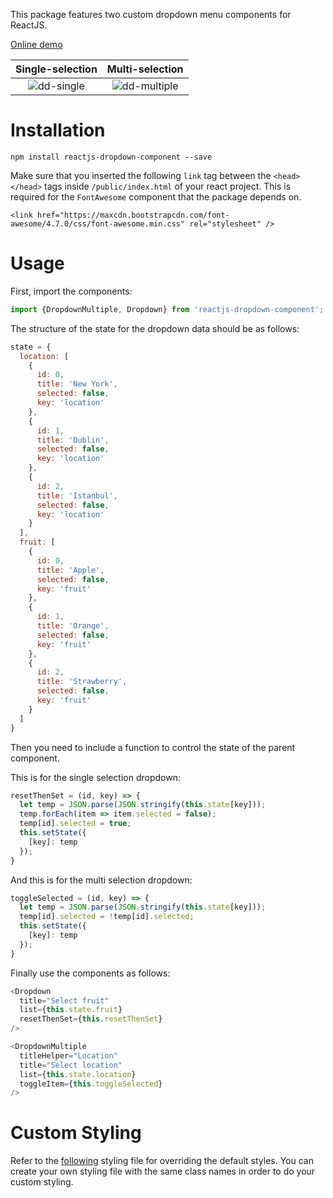 This package features two custom dropdown menu components for ReactJS.

[Online demo](https://dbilgili.github.io/Custom-ReactJS-Dropdown-Components/index.html)

__Single-selection__       |  __Multi-selection__
:-------------------------:|:-------------------------:
![dd-single](https://user-images.githubusercontent.com/22943912/45922263-37477780-bec7-11e8-81dd-f85e53f8687b.gif)  |  ![dd-multiple](https://user-images.githubusercontent.com/22943912/45922265-40d0df80-bec7-11e8-9f6a-53eb8341592b.gif)

# Installation

    npm install reactjs-dropdown-component --save

Make sure that you inserted the following `link` tag between the `<head></head>` tags inside `/public/index.html` of your react project. This is required for the `FontAwesome` component that the package depends on.

    <link href="https://maxcdn.bootstrapcdn.com/font-awesome/4.7.0/css/font-awesome.min.css" rel="stylesheet" />

# Usage

First, import the components:

```javascript
import {DropdownMultiple, Dropdown} from 'reactjs-dropdown-component';
```

The structure of the state for the dropdown data should be as follows:

```javascript
state = {
  location: [
    {
      id: 0,
      title: 'New York',
      selected: false,
      key: 'location'
    },
    {
      id: 1,
      title: 'Dublin',
      selected: false,
      key: 'location'
    },
    {
      id: 2,
      title: 'Istanbul',
      selected: false,
      key: 'location'
    }
  ],
  fruit: [
    {
      id: 0,
      title: 'Apple',
      selected: false,
      key: 'fruit'
    },
    {
      id: 1,
      title: 'Orange',
      selected: false,
      key: 'fruit'
    },
    {
      id: 2,
      title: 'Strawberry',
      selected: false,
      key: 'fruit'
    }
  ]
}
```

Then you need to include a function to control the state of the parent component.


This is for the single selection dropdown:
```javascript
resetThenSet = (id, key) => {
  let temp = JSON.parse(JSON.stringify(this.state[key]));
  temp.forEach(item => item.selected = false);
  temp[id].selected = true;
  this.setState({
    [key]: temp
  });
}
```
And this is for the multi selection dropdown:
```javascript
toggleSelected = (id, key) => {
  let temp = JSON.parse(JSON.stringify(this.state[key]));
  temp[id].selected = !temp[id].selected;
  this.setState({
    [key]: temp
  });
}
```

Finally use the components as follows:

```javascript
<Dropdown
  title="Select fruit"
  list={this.state.fruit}
  resetThenSet={this.resetThenSet}
/>

<DropdownMultiple
  titleHelper="Location"
  title="Select location"
  list={this.state.location}
  toggleItem={this.toggleSelected}
/>
```

# Custom Styling

Refer to the [following](https://github.com/dbilgili/Custom-ReactJS-Dropdown-Components/blob/master/src/style/stylus/dropdown.styl) styling file for overriding the default styles. You can create your own styling file with the same class names in order to do your custom styling.
